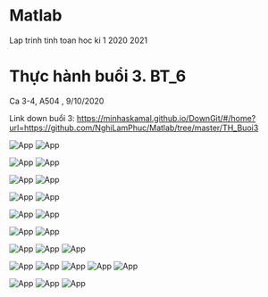 # Matlab

Lap trinh tinh toan hoc ki 1 2020 2021

# Thực hành buổi 3. BT_6
Ca 3-4, A504 , 9/10/2020

Link down buổi 3: https://minhaskamal.github.io/DownGit/#/home?url=https://github.com/NghiLamPhuc/Matlab/tree/master/TH_Buoi3

![App](Picture/BT6/Debai/BT6_1.jpg)
![App](Picture/BT6/GBT6_1.PNG)

![App](Picture/BT6/Debai/BT6_2.jpg)
![App](Picture/BT6/GBT6_2.PNG)

![App](Picture/BT6/Debai/BT6_3.jpg)
![App](Picture/BT6/GBT6_3.PNG)

![App](Picture/BT6/Debai/BT6_4.jpg)
![App](Picture/BT6/GBT6_4.PNG)

![App](Picture/BT6/Debai/BT6_5.jpg)
![App](Picture/BT6/GBT6_5.PNG)

![App](Picture/BT6/Debai/BT6_6.jpg)
![App](Picture/BT6/GBT6_6.PNG)

![App](Picture/BT6/Debai/BT6_7.jpg)
![App](Picture/BT6/GBT6_7.PNG)
![App](Picture/BT6/GBT6_7_run.PNG)

![App](Picture/BT6/Debai/BT6_8.jpg)
![App](Picture/BT6/GBT6_8_a.PNG)
![App](Picture/BT6/GBT6_8_b.PNG)
![App](Picture/BT6/GBT6_8_c.PNG)
![App](Picture/BT6/GBT6_8_run.PNG)


![App](Picture/BT6/Debai/BT6_9.jpg)
![App](Picture/BT6/GBT6_9.PNG)
![App](Picture/BT6/GBT6_9_run.PNG)
